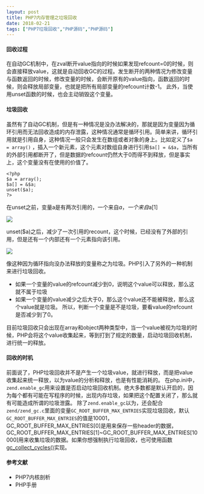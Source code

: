 ```yaml
---
layout: post
title: PHP7内存管理之垃圾回收
date: 2018-02-21
tags: ["PHP7垃圾回收","PHP源码","PHP源码"]
---
```


#### 回收过程

在自动GC机制中，在zval断开value指向的时候如果发现refcount=0的时候，则会直接释放value，这就是自动回收GC的过程。发生断开的两种情况为修改变量与函数返回的时候，修改变量的时候，会断开原有的value指向，函数返回的时候，则会释放局部变量，也就是把所有局部变量的refcount计数-1。
此外，当使用unset函数的时候，也会主动销毁这个变量。

#### 垃圾回收

虽然有了自动GC机制，但是有一种情况是没办法解决的，那就是因为变量因为循环引用而无法回收造成的内存泄露，这种情况通常是循环引用。简单来讲，循环引用就是引用自身，这种情况一般只会发生在数组或者对象的身上。比如定义了`$a = array()` ，插入一个新元素，这个元素对数组自身进行引用`$a[] = &$a`，当所有的外部引用都断开了，但是数据的refcount仍然大于0而得不到释放，但是事实上，这个变量没有在使用的价值了。

    <?php
    $a = array();
    $a[] = &$a;
    unset($a);
    ?>

在unset之前，变量a是有两次引用的，一个来自$a，一个来自$a[1]

![](%E6%9C%AA%E5%91%BD%E5%90%8D%E6%96%87%E4%BB%B6.png)

unset($a)之后，减少了一次引用的recount，这个时候，已经没有了外部的引用，但是还有一个内部还有一个元素指向该引用。

![](%E6%9C%AA%E5%91%BD%E5%90%8D%E6%96%87%E4%BB%B6-2.png)

像这种因为循环指向没办法释放的变量称之为垃圾。PHP引入了另外的一种机制来进行垃圾回收。

*   如果一个变量的value的refcount减少到0，说明这个value可以释放，那么这就不属于垃圾
*   如果一个变量的value减少之后大于0，那么这个value还不能被释放，那么这个value就是垃圾。
所以，判断一个变量是不是垃圾，要看value的refcount是否减少到了0。

目前垃圾回收只会出现在array和object两种类型中，当一个value被视为垃圾的时候，PHP会将这个value收集起来，等到打到了规定的数量，启动垃圾回收机制，进行统一的释放。

#### 回收的时机

前面说了，PHP垃圾回收并不是产生一个垃圾value，就进行释放，而是把value收集起来统一释放，以为value的分析和释放，也是有性能消耗的。
在php.ini中，`zend.enable_gc`用来设置是否启动垃圾回收机制。绝大多数都是默认开启的，因为每个都有可能在写程序的时候，出现内存垃圾，如果把这个配置关闭了，那么就有可能造成所谓的垃圾泄露。
除了`zend.enable_gc`以为，还会配合`zend/zend_gc.c`里面的变量`GC_ROOT_BUFFER_MAX_ENTRIES`实现垃圾回收，默认`GC_ROOT_BUFFER_MAX_ENTRIES`的值是10001，GC_ROOT_BUFFER_MAX_ENTRIES[0]是用来保存一些header的数据，GC_ROOT_BUFFER_MAX_ENTRIES[1]~GC_ROOT_BUFFER_MAX_ENTRIES[10000]用来收集垃圾的数据。如果你想强制执行垃圾回收，也可使用函数[gc_collect_cycles()](http://php.net/manual/zh/function.gc-collect-cycles.php)实现。

#### 参考文献

*   PHP7内核剖析
*   PHP手册